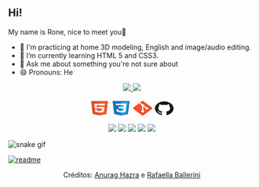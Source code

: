 ## Hi!
My name is Rone, nice to meet you👋

- 🏡 I'm practicing at home 3D modeling, English and image/audio editing.
- 🌱 I’m currently learning HTML 5 and CSS3.
- 💬 Ask me about something you're not sure about
- 😄 Pronouns: He

<div align="center">
  <a href="https://github.com/Rone-santos">
    <img height="150em" src="https://github-readme-stats.vercel.app/api?username=Rone-santos&count_private=true&include_all_commits=true&show_icons=true&theme=react&hide_border=false&show_owner=true"/>
    <img height="150em" src="https://github-readme-stats.vercel.app/api/top-langs/?username=Rone-santos&theme=react&hide_border=false&&layout=compact"/>
  </a>
</div>

<div align="center" valign="top"><br>
  <img align="center" alt="Rone-HTML" height="30" width="40" src="https://raw.githubusercontent.com/devicons/devicon/master/icons/html5/html5-original.svg">
  <img align="center" alt="Rone-CSS" height="30" width="40" src="https://raw.githubusercontent.com/devicons/devicon/master/icons/css3/css3-original.svg">
  <img align="center" alt="Rone-git" height="30" width="40" src="https://raw.githubusercontent.com/devicons/devicon/master/icons/git/git-original.svg">
  <img align="center" alt="Rone-github" height="30" width="40" src="https://raw.githubusercontent.com/devicons/devicon/master/icons/github/github-original.svg">
  <img align="right" alt="" height="150" style="border-radius:50px;" src="https://user-images.githubusercontent.com/95192062/170879337-a98a70e5-4588-4523-be0c-69d6f88d5c27.jpg">
</div><br>

<div align="center">
  <a href="mailto:rone_santos@hotmail.com"><img src="https://img.shields.io/badge/Microsoft_Outlook-0078D4?style=for-the-badge&logo=microsoft-outlook&logoColor=white" target="_blank"></a>
  <a href="https://www.facebook.com/rone.c.santos/" target="_blank"><img src="https://img.shields.io/badge/Facebook-1877F2?style=for-the-badge&logo=facebook&logoColor=white" target="_blank"></a>
  <a href="https://www.instagram.com/rone.c.santos/" target="_blank"><img src="https://img.shields.io/badge/-Instagram-%23E4405F?style=for-the-badge&logo=instagram&logoColor=white" target="_blank"></a>
  <a href="https://www.linkedin.com/in/rone-césar-santos-41371829/" target="_blank"><img src="https://img.shields.io/badge/-LinkedIn-%230077B5?style=for-the-badge&logo=linkedin&logoColor=white" target="_blank"></a>
  <a href="mailto:imperdoavelster@gmail.com"><img src="https://img.shields.io/badge/-Gmail-%23333?style=for-the-badge&logo=gmail&logoColor=white" target="_blank"></a>
</div>

![snake gif](https://github.com/Rone-santos/Rone-santos/blob/output/github-contribution-grid-snake.svg)

[![readme](https://github-readme-stats.vercel.app/api/pin/?username=Rone-santos&repo=Rone-santos&theme=react)](https://github.com/Rone-santos/Rone-santos)

<div align="center">
  <p>Créditos: <a href="https://github.com/anuraghazra/github-readme-stats">Anurag Hazra</a> e <a href="https://github.com/rafaballerini">Rafaella Ballerini</a></p>
 </div>
